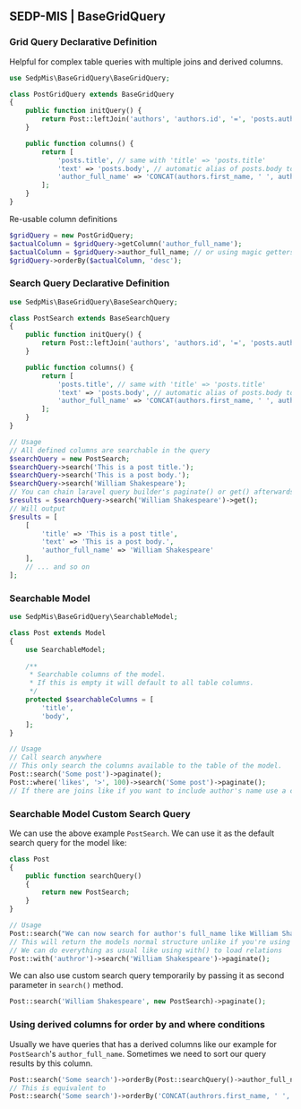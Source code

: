 ## SEDP-MIS | BaseGridQuery

### Grid Query Declarative Definition

Helpful for complex table queries with multiple joins and derived columns.

```php
use SedpMis\BaseGridQuery\BaseGridQuery;

class PostGridQuery extends BaseGridQuery
{
    public function initQuery() {
        return Post::leftJoin('authors', 'authors.id', '=', 'posts.author_id');
    }

    public function columns() {
        return [
            'posts.title', // same with 'title' => 'posts.title'
            'text' => 'posts.body', // automatic alias of posts.body to text
            'author_full_name' => 'CONCAT(authors.first_name, ' ', authors.last_name)'
        ];
    }
}
```

Re-usable column definitions

```php
$gridQuery = new PostGridQuery;
$actualColumn = $gridQuery->getColumn('author_full_name');
$actualColumn = $gridQuery->author_full_name; // or using magic getters
$gridQuery->orderBy($actualColumn, 'desc');
```

### Search Query Declarative Definition

```php
use SedpMis\BaseGridQuery\BaseSearchQuery;

class PostSearch extends BaseSearchQuery
{
    public function initQuery() {
        return Post::leftJoin('authors', 'authors.id', '=', 'posts.author_id');
    }

    public function columns() {
        return [
            'posts.title', // same with 'title' => 'posts.title'
            'text' => 'posts.body', // automatic alias of posts.body to text
            'author_full_name' => 'CONCAT(authors.first_name, ' ', authors.last_name)'
        ];
    }
}

// Usage
// All defined columns are searchable in the query
$searchQuery = new PostSearch;
$searchQuery->search('This is a post title.');
$searchQuery->search('This is a post body.');
$searchQuery->search('William Shakespeare');
// You can chain laravel query builder's paginate() or get() afterwards
$results = $searchQuery->search('William Shakespeare')->get();
// Will output
$results = [
    [
        'title' => 'This is a post title',
        'text' => 'This is a post body.',
        'author_full_name' => 'William Shakespeare'
    ],
    // ... and so on
];
```

### Searchable Model

```php
use SedpMis\BaseGridQuery\SearchableModel;

class Post extends Model 
{
    use SearchableModel;
    
    /**
     * Searchable columns of the model. 
     * If this is empty it will default to all table columns.
     */ 
    protected $searchableColumns = [
        'title',
        'body',
    ];
}

// Usage
// Call search anywhere
// This only search the columns available to the table of the model.
Post::search('Some post')->paginate(); 
Post::where('likes', '>', 100)->search('Some post')->paginate(); 
// If there are joins like if you want to include author's name use a custom search query.
```

### Searchable Model Custom Search Query

We can use the above example `PostSearch`.
We can use it as the default search query for the model like:

```php
class Post 
{
    public function searchQuery() 
    {
        return new PostSearch;
    }
}

// Usage
Post::search("We can now search for author's full_name like William Shakespeare")->paginate();
// This will return the models normal structure unlike if you're using the PostSearch which returns only the selected columns.
// We can do everything as usual like using with() to load relations
Post::with('authror')->search('William Shakespeare')->paginate();
```

We can also use custom search query temporarily by passing it as second parameter in `search()` method.

```php
Post::search('William Shakespeare', new PostSearch)->paginate();
```

### Using derived columns for order by and where conditions

Usually we have queries that has a derived columns like our example for `PostSearch`'s `author_full_name`. 
Sometimes we need to sort our query results by this column.

```php
Post::search('Some search')->orderBy(Post::searchQuery()->author_full_name, 'desc')->paginate();
// This is equivalent to 
Post::search('Some search')->orderBy('CONCAT(authrors.first_name, ' ', authors.last_name)', 'desc')->paginate();
```
